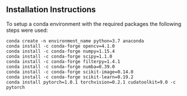 ## Installation Instructions

To setup a conda environment with the required packages the following steps were used:

```
conda create -n environment_name python=3.7 anaconda
conda install -c conda-forge opencv=4.1.0
conda install -c conda-forge numpy=1.15.4
conda install -c conda-forge scipy=1.1.0
conda install -c conda-forge filterpy=1.4.1
conda install -c conda-forge numba=0.39.0
conda install -c conda-forge scikit-image=0.14.0
conda install -c conda-forge scikit-learn=0.19.2
conda install pytorch=1.0.1 torchvision=0.2.1 cudatoolkit=9.0 -c pytorch

```
